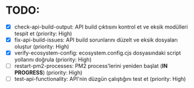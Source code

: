 # TODO:

- [x] check-api-build-output: API build çıktısını kontrol et ve eksik modülleri tespit et (priority: High)
- [x] fix-api-build-issues: API build sorunlarını düzelt ve eksik dosyaları oluştur (priority: High)
- [x] verify-ecosystem-config: ecosystem.config.cjs dosyasındaki script yollarını doğrula (priority: High)
- [ ] restart-pm2-processes: PM2 process'lerini yeniden başlat (**IN PROGRESS**) (priority: High)
- [ ] test-api-functionality: API'nin düzgün çalıştığını test et (priority: High)
